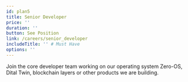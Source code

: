 ```yaml
---
id: plan5
title: Senior Developer
price: ''
duration: ''
button: See Position
link: /careers/senior_developer
includeTitle: '' # Must Have
options: ''
---
```


Join the core developer team working on our operating system Zero-OS, Dital Twin, blockchain layers or other products we are building.
